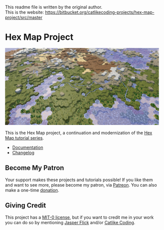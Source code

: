 This readme file is written by the original author.   
This is the website: https://bitbucket.org/catlikecoding-projects/hex-map-project/src/master



# Hex Map Project

![Hex Map screenshot](Documentation/images/hex-map-banner.jpg)

This is the Hex Map project, a continuation and modernization of the [Hex Map tutorial series](https://catlikecoding.com/unity/tutorials/hex-map/).

- [Documentation](Documentation/index.md)
- [Changelog](CHANGELOG.md)

## Become My Patron

Your support makes these projects and tutorials possible! If you like them and want to see more, please become my patron, via [Patreon](https://www.patreon.com/catlikecoding). You can also make a one-time [donation](https://catlikecoding.com/unity/tutorials/donating.html).

## Giving Credit

This project has a [MIT-0 license](LICENSE.md), but if you want to credit me in your work you can do so by mentioning [Jasper Flick](https://catlikecoding.com/jasper-flick/) and/or [Catlike Coding](https://catlikecoding.com).
